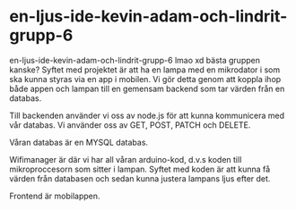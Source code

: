 # en-ljus-ide-kevin-adam-och-lindrit-grupp-6
en-ljus-ide-kevin-adam-och-lindrit-grupp-6 lmao xd bästa gruppen kanske?
Syftet med projektet är att ha en lampa med en mikrodator i som ska kunna styras via en app i mobilen. Vi gör detta genom att koppla ihop både appen och lampan till en gemensam backend som tar värden från en databas.

Till backenden använder vi oss av node.js för att kunna kommunicera med vår databas. Vi använder oss av GET, POST, PATCH och DELETE.

Våran databas är en MYSQL databas.

Wifimanager är där vi har all våran arduino-kod, d.v.s koden till mikroproccesorn som sitter i lampan. Syftet med koden är att kunna få värden från databasen och sedan kunna justera lampans ljus efter det. 

Frontend är mobilappen.



